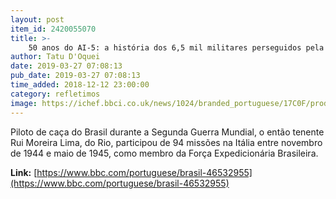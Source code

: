 ```yaml
---
layout: post
item_id: 2420055070
title: >-
    50 anos do AI-5: a história dos 6,5 mil militares perseguidos pela ditadura
author: Tatu D'Oquei
date: 2019-03-27 07:08:13
pub_date: 2019-03-27 07:08:13
time_added: 2018-12-12 23:00:00
category: refletimos
image: https://ichef.bbci.co.uk/news/1024/branded_portuguese/17C0F/production/_104759279_untitled-1.jpg
---
```


Piloto de caça do Brasil durante a Segunda Guerra Mundial, o então tenente Rui Moreira Lima, do Rio, participou de 94 missões na Itália entre novembro de 1944 e maio de 1945, como membro da Força Expedicionária Brasileira.

**Link:** [https://www.bbc.com/portuguese/brasil-46532955](https://www.bbc.com/portuguese/brasil-46532955)

